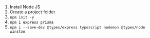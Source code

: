 
1. ⁠⁠Install Node JS
2. ⁠Create a project folder
3. `npm init -y`
4. `⁠⁠npm i express prisma`
5. `⁠npm i --save-dev @types/express typescript nodemon @types/node winston` 


